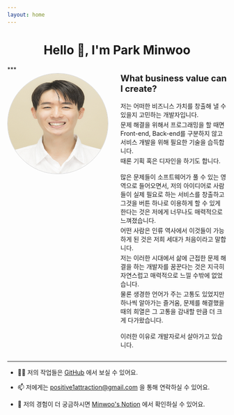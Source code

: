 ```yaml
---
layout: home
---
```


<h1 style="text-align:center">Hello 👋, I'm Park Minwoo </h1>
***
<div style="display: flex;">
  <div style="width: 230px; height: 230px;">
    <img src="./img/220504_12_04_dl.jpg" style="width:100%; height: 100%; border: 1px solid lightgrey; border-radius: 50% !important;">
  </div>
  
  <div style="width: calc(100% - 230px - 30px); margin-left: 30px;">
    <div style="font-size: 20px; font-weight: bold">
      What business value can I create?
    </div>
    <!-- <div style="padding-top: 5px;"> 저는 스스로 코딩하는 사람으로 정의하지 않습니다.
    </div> -->
    <p>
      <div style="padding-top: 3px;">
        저는 어떠한 비즈니스 가치를 창출해 낼 수 있을지 고민하는 개발자입니다.
      </div>
      <div style="padding-top: 3px;">
        문제 해결을 위해서 프로그래밍을 할 때면 Front-end, Back-end를 구분하지 않고 서비스 개발을 위해 필요한 기술을 습득합니다.
      </div>
      <div style="padding-top: 3px;">
        때론 기획 혹은 디자인을 하기도 합니다.
      </div>
    </p>
    <p>
      <div style="padding-top: 3px;">
        많은 문제들이 소프트웨어가 풀 수 있는 영역으로 들어오면서, 저의 아이디어로 사람들이 실제 필요로 하는 서비스를 창출하고 그것을 버튼 하나로 이용하게 할 수 있게 한다는 것은 저에게 너무나도 매력적으로 느껴졌습니다.
      </div>
      <div style="padding-top: 3px;">
        어떤 사람은 인류 역사에서 이것들이 가능하게 된 것은 저희 세대가 처음이라고 말합니다.
      </div>
      <div style="padding-top: 3px;">
        저는 이러한 시대에서 삶에 근접한 문제 해결을 하는 개발자를 꿈꾼다는 것은 지극히 자연스럽고 매력적으로 느낄 수밖에 없었습니다.
      </div>
      <div style="padding-top: 3px;">
        물론 생경한 언어가 주는 고통도 있었지만 하나씩 알아가는 즐거움, 문제를 해결했을 때의 희열은 그 고통을 감내할 만큼 더 크게 다가왔습니다.
      </div>
    </p>
    <p>
      <div style="padding-top: 3px;">
        이러한 이유로 개발자로서 살아가고 있습니다.
      </div>   
    </p>
  </div>
</div>

***

- 👨‍💻 저의 작업들은 [GitHub](https://github.com/MinWooPark-dotcom) 에서 보실 수 있어요.

- 📫 저에게는 
<a href="mailto:positive1attraction@gmail.com">positive1attraction@gmail.com</a>
을 통해 연락하실 수 있어요.

- 📄 저의 경험이 더 궁금하시면 [Minwoo's Notion](https://bit.ly/3lXNAIq) 에서 확인하실 수 있어요.

